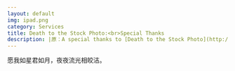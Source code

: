 ```yaml
---
layout: default
img: ipad.png
category: Services
title: Death to the Stock Photo:<br>Special Thanks
description: |原：A special thanks to [Death to the Stock Photo](http://join.deathtothestockphoto.com/) for providing the photographs that you see in this template.  Visit their website to become a member!
---
```

  愿我如星君如月，夜夜流光相皎洁。
